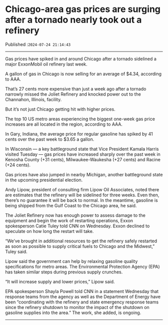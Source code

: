 # Chicago-area gas prices are surging after a tornado nearly took out a refinery

Published :`2024-07-24 21:14:43`

---

Gas prices have spiked in and around Chicago after a tornado sidelined a major ExxonMobil oil refinery last week.

A gallon of gas in Chicago is now selling for an average of $4.34, according to AAA.

That’s 27 cents more expensive than just a week ago after a tornado narrowly missed the Joliet Refinery and knocked power out to the Channahon, Illinois, facility.

But it’s not just Chicago getting hit with higher prices.

The top 10 US metro areas experiencing the biggest one-week gas price increases are all located in the region, according to AAA.

In Gary, Indiana, the average price for regular gasoline has spiked by 41 cents over the past week to $3.65 a gallon.

In Wisconsin — a key battleground state that Vice President Kamala Harris visited Tuesday — gas prices have increased sharply over the past week in Kenosha County (+31 cents), Milwaukee-Waukesha (+27 cents) and Racine (+24 cents).

Gas prices have also jumped in nearby Michigan, another battleground state in the upcoming presidential election.

Andy Lipow, president of consulting firm Lipow Oil Associates, noted there are estimates that the refinery will be sidelined for three weeks. Even then, there’s no guarantee it will be back to normal. In the meantime, gasoline is being shipped from the Gulf Coast to the Chicago area, he said.

The Joliet Refinery now has enough power to assess damage to the equipment and begin the work of restarting operations, Exxon spokesperson Catie Tuley told CNN on Wednesday. Exxon declined to speculate on how long the restart will take.

“We’ve brought in additional resources to get the refinery safely restarted as soon as possible to supply critical fuels to Chicago and the Midwest,” Tuley said.

Lipow said the government can help by relaxing gasoline quality specifications for metro areas. The Environmental Protection Agency (EPA) has taken similar steps during previous supply crunches.

“It will increase supply and lower prices,” Lipow said.

EPA spokesperson Shayla Powell told CNN in a statement Wednesday that response teams from the agency as well as the Department of Energy have been “coordinating with the refinery and state emergency response teams since the refinery shutdown to monitor the impact of the shutdown on gasoline supplies into the area.” The work, she added, is ongoing.

---

